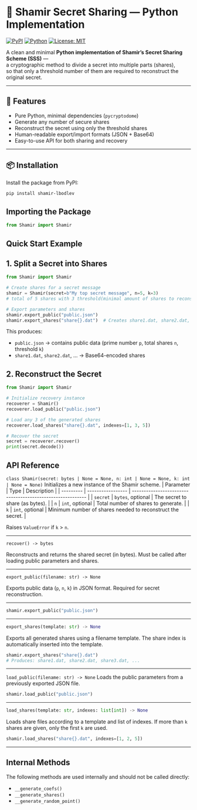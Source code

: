 # 🔐 Shamir Secret Sharing — Python Implementation

[![PyPI](https://img.shields.io/pypi/v/shamir-lbodlev.svg?color=blue)](https://pypi.org/project/shamir-lbodlev/)
[![Python](https://img.shields.io/badge/python-3.8%2B-blue)](https://www.python.org/)
[![License: MIT](https://img.shields.io/badge/License-MIT-yellow.svg)](https://opensource.org/licenses/MIT)

A clean and minimal **Python implementation of Shamir’s Secret Sharing Scheme (SSS)** —  
a cryptographic method to divide a secret into multiple parts (shares),  
so that only a threshold number of them are required to reconstruct the original secret.

---

## 🚀 Features

- Pure Python, minimal dependencies (`pycryptodome`)
- Generate any number of secure shares
- Reconstruct the secret using only the threshold shares
- Human-readable export/import formats (JSON + Base64)
- Easy-to-use API for both sharing and recovery

---

## 📦 Installation

Install the package from PyPI:

```bash
pip install shamir-lbodlev
```

## Importing the Package
```python
from Shamir import Shamir
```

## Quick Start Example
## 1. Split a Secret into Shares

```python
from Shamir import Shamir

# Create shares for a secret message
shamir = Shamir(secret=b"My top secret message", n=5, k=3)
# total of 5 shares with 3 threshold(minimal amount of shares to reconstruct the message)

# Export parameters and shares
shamir.export_public("public.json")
shamir.export_shares("share{}.dat")  # Creates share1.dat, share2.dat, ...
```

This produces:
- `public.json` → contains public data (prime number `p`, total shares `n`, threshold `k`)
- `share1.dat`, `share2.dat`, ... → Base64-encoded shares

## 2. Reconstruct the Secret
```python
from Shamir import Shamir

# Initialize recovery instance
recoverer = Shamir()
recoverer.load_public("public.json")

# Load any 3 of the generated shares
recoverer.load_shares("share{}.dat", indexes=[1, 3, 5])

# Recover the secret
secret = recoverer.recover()
print(secret.decode())
```

## API Reference
`class Shamir(secret: bytes | None = None, n: int | None = None, k: int | None = None)`
Initializes a new instance of the Shamir scheme.
| Parameter | Type              | Description                                                |
| --------- | ----------------- | ---------------------------------------------------------- |
| `secret`  | `bytes`, optional | The secret to share (as bytes).                            |
| `n`       | `int`, optional   | Total number of shares to generate.                        |
| `k`       | `int`, optional   | Minimum number of shares needed to reconstruct the secret. |

Raises `ValueError` if `k` > `n`.

---
`recover() -> bytes`

Reconstructs and returns the shared secret (in bytes).
Must be called after loading public parameters and shares.

---
`export_public(filename: str) -> None`

Exports public data (`p`, `n`, `k`) in JSON format.
Required for secret reconstruction.

---
```python
shamir.export_public("public.json")
```
---
```python
export_shares(template: str) -> None
```
Exports all generated shares using a filename template.
The share index is automatically inserted into the template.
```python
shamir.export_shares("share{}.dat")
# Produces: share1.dat, share2.dat, share3.dat, ...
```
---
`load_public(filename: str) -> None`
Loads the public parameters from a previously exported JSON file.
```python
shamir.load_public("public.json")
```
---
```python
load_shares(template: str, indexes: list[int]) -> None
```
Loads share files according to a template and list of indexes.
If more than `k` shares are given, only the first `k` are used.
```python
shamir.load_shares("share{}.dat", indexes=[1, 2, 5])
```
---
## Internal Methods

The following methods are used internally and should not be called directly:
- `__generate_coefs()`
- `__generate_shares()`
- `__generate_random_point()`

